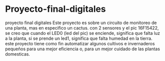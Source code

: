 # Proyecto-final-digitales
proyecto final digitales 
Este proyecto es sobre un circuito de monitoreo de una planta, mas en especifico un cactus.
con 2 sensores y el pic 16F15422, se creo que cuando el LED0 (led del pic) se enciende, significa que falta luz a la planta, si se prende un led1, significa que falta humedad en la tierra.
este proyecto tiene como fin automatizar algunos cultivos e invernaderos pequeños para una mejor eficiencia o, para un mejor cuidado de las plantas domesticas. 

